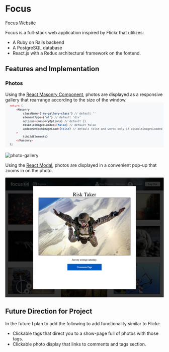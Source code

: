 # Focus

[Focus Website](https://focusthis.herokuapp.com/#/)

Focus is a full-stack web application inspired by Flickr that utilizes:
- A Ruby on Rails backend
- A PostgreSQL database
- React.js with a Redux architectural framework on the fontend.

## Features and Implementation
### Photos
Using the [React Masonry Component](https://github.com/eiriklv/react-masonry-component), photos are displayed as a responsive gallery that rearrange according to the size of the window.
![photo-gallery](./docs/screen_clippings/masonry_code.png)

![photo-gallery](./docs/screen_clippings/gallery.png)

Using the [React Modal](https://github.com/reactjs/react-modal), photos are displayed in a convenient pop-up that zooms in on the photo.

![photo-gallery](./docs/screen_clippings/modal.png)


## Future Direction for Project

In the future I plan to add the following to add functionality similar to Flickr:
- Clickable tags that direct you to a show-page full of photos with those tags.
- Clickable photo display that links to comments and tags section.

